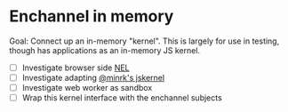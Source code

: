 # Enchannel in memory

Goal: Connect up an in-memory "kernel". This is largely for use in testing, though has applications as an in-memory JS kernel.

* [ ] Investigate browser side [NEL](https://github.com/n-riesco/nel)
* [ ] Investigate adapting [@minrk's jskernel](https://github.com/minrk/jskernel)
* [ ] Investigate web worker as sandbox
* [ ] Wrap this kernel interface with the enchannel subjects
